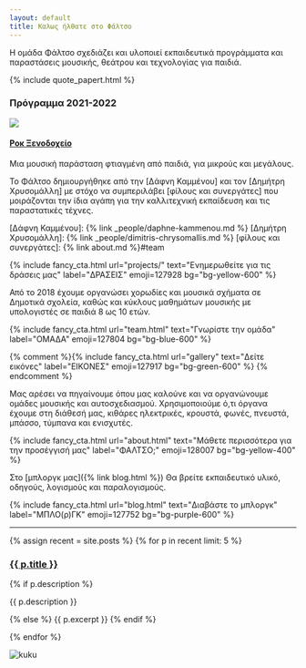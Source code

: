 ```yaml
---
layout: default
title: Καλως ήλθατε στο Φάλτσο
---
```


<section class="prologue flex flex-wrap flex-col md:flex-row justify-between items-stretch space-y-10 md:space-y-0  md:space-x-10  mb-10">

<div class="flex-1 border-0 flex items-stretch ">

<div class="flex flex-col">
<p>Η ομάδα Φάλτσο σχεδιάζει και υλοποιεί εκπαιδευτικά προγράμματα και παραστάσεις μουσικής, θεάτρου και τεχνολογίας για παιδιά. </p>

{% include quote_papert.html %}

</div>
</div>

<div class="flex-1 p-5 bg-purple-50 border-4 border-purple-400 border-double shadow-lg">
	<h3 class="text-purple-600 text-sm mt-0">Πρόγραμμα 2021-2022</h3>
	<div style="">
		<a href="{% post_url 2021-08-05-rock-hotel %}"><img src="/projects/rock-hotel/hauntedhotel-384.png" /></a>
		<div style="" class="py-3">
			<h4 class="inline-block mt-0 bg-white ring-0 ring-gray-200 p-1"><a href="{% post_url 2021-08-05-rock-hotel %}">Ροκ Ξενοδοχείο</a></h4>
			<span class="block bg-white  ring-0 ring-gray-200  p-1">Μια μουσική παράσταση φτιαγμένη από παιδιά, για μικρούς και μεγάλους.</span>
		</div>
	</div>
</div>
</section>


Το Φάλτσο δημιουργήθηκε από την [Δάφνη Καμμένου] και τον [Δημήτρη Χρυσομάλλη] με στόχο να συμπεριλάβει [φίλους και συνεργάτες] που μοιράζονται την ίδια αγάπη για την καλλιτεχνική εκπαίδευση και τις παραστατικές τέχνες.    

[Δάφνη Καμμένου]: {% link _people/daphne-kammenou.md %}
[Δημήτρη Χρυσομάλλη]: {% link _people/dimitris-chrysomallis.md %}
[φίλους και συνεργάτες]: {% link about.md %}#team

{% include fancy_cta.html url="projects/" text="Ενημερωθείτε για τις δράσεις μας" label="ΔΡΑΣΕΙΣ" emoji=127928 bg="bg-yellow-600" %}

Από το 2018 έχουμε οργανώσει χορωδίες και μουσικά σχήματα σε Δημοτικά σχολεία, καθώς και κύκλους μαθημάτων μουσικής με υπολογιστές σε παιδιά 8 ως 10 ετών.

{% include fancy_cta.html url="team.html" text="Γνωρίστε την ομάδα" label="ΟΜΑΔΑ" emoji=127804 bg="bg-blue-600" %}

{% comment %}{% include fancy_cta.html url="gallery" text="Δείτε εικόνες" label="ΕΙΚΟΝΕΣ" emoji=127917 bg="bg-green-600" %}
{% endcomment %}

Μας αρέσει να πηγαίνουμε όπου μας καλούνε και να οργανώνουμε ομάδες μουσικής και αυτοσχεδιασμού. Χρησιμοποιούμε ό,τι όργανα έχουμε στη διάθεσή μας, κιθάρες ηλεκτρικές, κρουστά, φωνές, πνευστά, μπάσσο, τύμπανα και ενισχυτές. 

{% include fancy_cta.html url="about.html" text="Μάθετε περισσότερα για την προσέγγισή μας" label="ΦΑΛΤΣΟ;" emoji=128007 bg="bg-yellow-400" %}

Στο [μπλοργκ μας]({% link blog.html %}) Θα βρείτε εκπαιδευτικό υλικό, οδηγούς, λογισμούς και παραλογισμούς.


{% include fancy_cta.html url="blog.html" text="Διαβάστε το μπλοργκ" label="ΜΠΛΟ(ρ)ΓΚ" emoji=127752 bg="bg-purple-600" %}

<hr/>

<section class="recent-posts">

{% assign recent = site.posts %}
{% for p in recent limit: 5  %}

<h3><a href="{{ p.url }}">{{ p.title }}</a></h3>
{% if p.description %}

<p>{{ p.description }}</p>

{% else %}
{{ p.excerpt }}
{% endif %}
<!--{{ p.tags | array_to_sentence_string }}-->
{% endfor %}

</section>

![kuku](/assets/img/kuku.gif)
